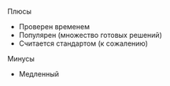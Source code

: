 <SlideLogo framework="ExpressJS" title="Плюсы и минусы"/>

<p class="text-green">Плюсы</p>

<v-clicks>

-   Проверен временем
-   Популярен (множество готовых решений)
-   Считается стандартом (к сожалению)

</v-clicks>

<p class="text-red">Минусы</p>

<v-clicks>

-   Медленный
<!-- -   Middleware
-   Плохая типизация
-   Из коробки почти ничего не имеет (микро-фреймворк)
-   Написан в эру мамонтов
-   Костыльный
-   Разработка заглохла -->

</v-clicks>